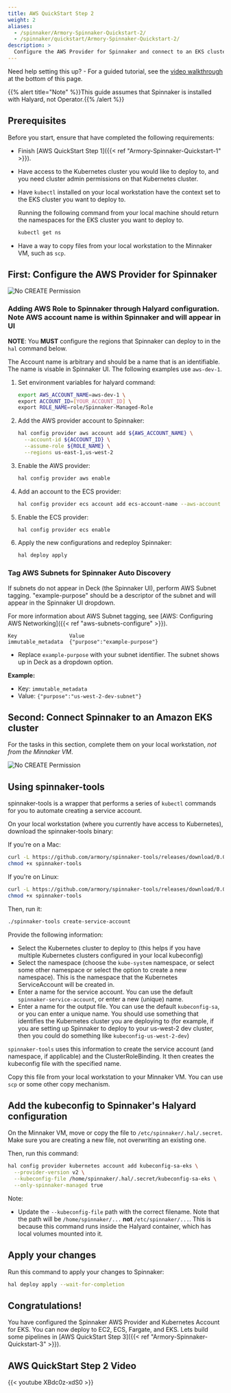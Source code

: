 ```yaml
---
title: AWS QuickStart Step 2
weight: 2
aliases:
  - /spinnaker/Armory-Spinnaker-Quickstart-2/
  - /spinnaker/quickstart/Armory-Spinnaker-Quickstart-2/
description: >
  Configure the AWS Provider for Spinnaker and connect to an EKS cluster.
---
```



Need help setting this up? - For a guided tutorial, see the [video walkthrough](#aws-quickstart-step-2-video) at the bottom of this page.

{{% alert title="Note" %}}This guide assumes that Spinnaker is installed with Halyard, not Operator.{{% /alert %}}

## Prerequisites

Before you start, ensure that have completed the following requirements:
* Finish [AWS QuickStart Step 1]({{< ref "Armory-Spinnaker-Quickstart-1" >}}).
* Have access to the Kubernetes cluster you would like to deploy to, and you need cluster admin permissions on that Kubernetes cluster.
* Have `kubectl` installed on your local workstation have the context set to the EKS cluster you want to deploy to.

    Running the following command from your local machine should return the namespaces for the EKS cluster you want to deploy to.

  ```bash
  kubectl get ns
  ```

* Have a way to copy files from your local workstation to the Minnaker VM, such as `scp`.


## First: Configure the AWS Provider for Spinnaker

![No CREATE Permission](/images/AWS-Deploy-Spinnaker.png)

### Adding AWS Role to Spinnaker through Halyard configuration.  Note AWS account name is within Spinnaker and will appear in UI ###

**NOTE**: You **MUST** configure the regions that Spinnaker can deploy to in the `hal` command below.

The Account name is arbitrary and should be a name that is an identifiable.  The name is visable in Spinnaker UI.  The following examples use `aws-dev-1`.

1. Set environment variables for halyard command:

   ```bash
   export AWS_ACCOUNT_NAME=aws-dev-1 \
   export ACCOUNT_ID=[YOUR_ACCOUNT_ID] \
   export ROLE_NAME=role/Spinnaker-Managed-Role
   ```

2. Add the AWS provider account to Spinnaker:

   ```bash
   hal config provider aws account add ${AWS_ACCOUNT_NAME} \
     --account-id ${ACCOUNT_ID} \
     --assume-role ${ROLE_NAME} \
     --regions us-east-1,us-west-2
   ```

3. Enable the AWS provider:

   ```bash
   hal config provider aws enable
   ```

4. Add an account to the ECS provider:

   ```bash
   hal config provider ecs account add ecs-account-name --aws-account aws-dev-1
   ```

5. Enable the ECS provider:

   ```bash
   hal config provider ecs enable
   ```

6. Apply the new configurations and redeploy Spinnaker:

   ```bash
   hal deploy apply
   ```

### Tag AWS Subnets for Spinnaker Auto Discovery

If subnets do not appear in Deck (the Spinnaker UI), perform AWS Subnet tagging.  "example-purpose" should be a descriptor of the subnet and will appear in the Spinnaker UI dropdown.

For more information about AWS Subnet tagging, see [AWS: Configuring AWS Networking]({{< ref "aws-subnets-configure" >}}).

```
Key                 Value
immutable_metadata  {"purpose":"example-purpose"}
```

* Replace `example-purpose` with your subnet identifier. The subnet shows up in Deck as a dropdown option.

**Example:**

* Key: `immutable_metadata`
* Value: `{"purpose":"us-west-2-dev-subnet"}`

## Second: Connect Spinnaker to an Amazon EKS cluster

For the tasks in this section, complete them on your local workstation, *not from the Minnaker VM*.

![No CREATE Permission](/images/Spinnaker-to-EKS.png)

## Using spinnaker-tools

spinnaker-tools is a wrapper that performs a series of `kubectl` commands for you to automate creating a service account.

On your local workstation (where you currently have access to Kubernetes), download the spinnaker-tools binary:

If you're on a Mac:

```bash
curl -L https://github.com/armory/spinnaker-tools/releases/download/0.0.7/spinnaker-tools-darwin -o spinnaker-tools
chmod +x spinnaker-tools
```

If you're on Linux:

```bash
curl -L https://github.com/armory/spinnaker-tools/releases/download/0.0.7/spinnaker-tools-linux -o spinnaker-tools
chmod +x spinnaker-tools
```

Then, run it:

```bash
./spinnaker-tools create-service-account
```

Provide the following information:
* Select the Kubernetes cluster to deploy to (this helps if you have multiple Kubernetes clusters configured in your local kubeconfig)
* Select the namespace (choose the `kube-system` namespace, or select some other namespace or select the option to create a new namespace).  This is the namespace that the Kubernetes ServiceAccount will be created in.
* Enter a name for the service account.  You can use the default `spinnaker-service-account`, or enter a new (unique) name.
* Enter a name for the output file.  You can use the default `kubeconfig-sa`, or you can enter a unique name.  You should use something that identifies the Kubernetes cluster you are deploying to (for example, if you are setting up Spinnaker to deploy to your us-west-2 dev cluster, then you could do something like `kubeconfig-us-west-2-dev`)

`spinnaker-tools` uses this information to create the service account (and namespace, if applicable) and the ClusterRoleBinding. It then creates the kubeconfig file with the specified name.

Copy this file from your local workstation to your Minnaker VM.  You can use `scp` or some other copy mechanism.

## Add the kubeconfig to Spinnaker's Halyard configuration

On the Minnaker VM, move or copy the file to `/etc/spinnaker/.hal/.secret`. Make sure you are creating a new file, not overwriting an existing one.

Then, run this command:

```bash
hal config provider kubernetes account add kubeconfig-sa-eks \
  --provider-version v2 \
  --kubeconfig-file /home/spinnaker/.hal/.secret/kubeconfig-sa-eks \
  --only-spinnaker-managed true
```

Note:
* Update the `--kubeconfig-file` path with the correct filename.  Note that the path will be `/home/spinnaker/...` **not** `/etc/spinnaker/...`. This is because this command runs inside the Halyard container, which has local volumes mounted into it.

## Apply your changes

Run this command to apply your changes to Spinnaker:

```bash
hal deploy apply --wait-for-completion
```

## Congratulations!  
You have configured the Spinnaker AWS Provider and Kubernetes Account for EKS.  You can now deploy to EC2, ECS, Fargate, and EKS.  Lets build some pipelines in [AWS QuickStart Step 3]({{< ref "Armory-Spinnaker-Quickstart-3" >}}).

## AWS QuickStart Step 2 Video
{{< youtube XBdc0z-xdS0 >}}
